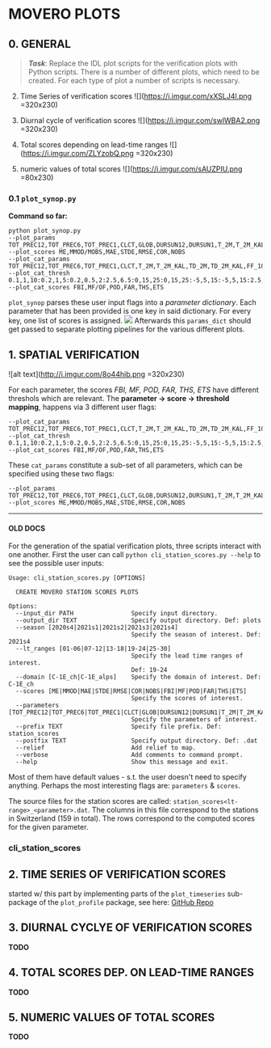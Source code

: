 # MOVERO PLOTS
## 0. GENERAL
> **_Task_**: Replace the IDL plot scripts for the verification plots with Python scripts. 
> There is a number of different plots, which need to be created. For each type of plot a number of scripts is necessary. 



2. Time Series of verification scores
![](https://i.imgur.com/xXSLJ4l.png =320x230)

3. Diurnal cycle of verification scores
![](https://i.imgur.com/swlWBA2.png =320x230)

4. Total scores depending on lead-time ranges
![](https://i.imgur.com/ZLYzobQ.png =320x230)


5. numeric values of total scores
![](https://i.imgur.com/sAUZPIU.png =80x230)


### 0.1 `plot_synop.py`
**Command so far:**
```
python plot_synop.py
--plot_params TOT_PREC12,TOT_PREC6,TOT_PREC1,CLCT,GLOB,DURSUN12,DURSUN1,T_2M,T_2M_KAL,TD_2M,TD_2M_KAL,RELHUM_2M,FF_10M,FF_10M_KAL,VMAX_10M6,VMAX_10M1,DD_10M,PS,PMSL
--plot_scores ME,MMOD/MOBS,MAE,STDE,RMSE,COR,NOBS
--plot_cat_params TOT_PREC12,TOT_PREC6,TOT_PREC1,CLCT,T_2M,T_2M_KAL,TD_2M,TD_2M_KAL,FF_10M,FF_10M_KAL,VMAX_10M6,VMAX_10M1
--plot_cat_thresh 0.1,1,10:0.2,1,5:0.2,0.5,2:2.5,6.5:0,15,25:0,15,25:-5,5,15:-5,5,15:2.5,5,10:2.5,5,10:5,12.5,20:5,12.5,20
--plot_cat_scores FBI,MF/OF,POD,FAR,THS,ETS
```
`plot_synop` parses these user input flags into a _parameter dictionary_. Each parameter that has been provided is one key in said dictionary. For every key, one list of scores is assigned. 
![](https://i.imgur.com/kdQrufu.png)
Afterwards this `params_dict` should get passed to separate plotting pipelines for the various different plots. 

 
## 1. SPATIAL VERIFICATION
![alt text](http://i.imgur.com/8o44hib.png =320x230)

For each parameter, the scores *FBI, MF, POD, FAR, THS, ETS* have different threshols which are relevant. The **parameter -> score -> threshold mapping**, happens via 3 different user flags: 

```
--plot_cat_params TOT_PREC12,TOT_PREC6,TOT_PREC1,CLCT,T_2M,T_2M_KAL,TD_2M,TD_2M_KAL,FF_10M,FF_10M_KAL,VMAX_10M6,VMAX_10M1 
--plot_cat_thresh 0.1,1,10:0.2,1,5:0.2,0.5,2:2.5,6.5:0,15,25:0,15,25:-5,5,15:-5,5,15:2.5,5,10:2.5,5,10:5,12.5,20:5,12.5,20 
--plot_cat_scores FBI,MF/OF,POD,FAR,THS,ETS
```

These `cat_params` constitute a sub-set of all parameters, which can be specified using these two flags: 
```
--plot_params TOT_PREC12,TOT_PREC6,TOT_PREC1,CLCT,GLOB,DURSUN12,DURSUN1,T_2M,T_2M_KAL,TD_2M,TD_2M_KAL,RELHUM_2M,FF_10M,FF_10M_KAL,VMAX_10M6,VMAX_10M1,DD_10M,PS,PMSL 
--plot_scores ME,MMOD/MOBS,MAE,STDE,RMSE,COR,NOBS 

```



---
#### OLD DOCS


For the generation of the spatial verification plots, three scripts interact with one another. 
First the user can call `python cli_station_scores.py --help` to see the possible user inputs:
```
Usage: cli_station_scores.py [OPTIONS]

  CREATE MOVERO STATION SCORES PLOTS 

Options:
  --input_dir PATH                Specify input directory.
  --output_dir TEXT               Specify output directory. Def: plots
  --season [2020s4|2021s1|2021s2|2021s3|2021s4]
                                  Specify the season of interest. Def: 2021s4
  --lt_ranges [01-06|07-12|13-18|19-24|25-30]
                                  Specify the lead time ranges of interest.
                                  Def: 19-24
  --domain [C-1E_ch|C-1E_alps]    Specify the domain of interest. Def: C-1E_ch
  --scores [ME|MMOD|MAE|STDE|RMSE|COR|NOBS|FBI|MF|POD|FAR|THS|ETS]
                                  Specify the scores of interest.
  --parameters [TOT_PREC12|TOT_PREC6|TOT_PREC1|CLCT|GLOB|DURSUN12|DURSUN1|T_2M|T_2M_KAL|TD_2M|TD_2M_KAL|RELHUM_2M|FF_10M|FF_10M_KAL|VMAX_10M6|VMAX_10M1|DD_10M|PS|PMSL]
                                  Specify the parameters of interest.
  --prefix TEXT                   Specify file prefix. Def: station_scores
  --postfix TEXT                  Specify output directory. Def: .dat
  --relief                        Add relief to map.
  --verbose                       Add comments to command prompt.
  --help                          Show this message and exit.
```
Most of them have default values - s.t. the user doesn't need to specify anything. Perhaps the most interesting flags are: `parameters` & `scores`. 

The source files for the station scores are called: `station_scores<lt-range>_<parameter>.dat`. The columns in this file correspond to the stations in Switzerland (159 in total). The rows correspond to the computed scores for the given parameter. 

### cli_station_scores



## 2. TIME SERIES OF VERIFICATION SCORES
started w/ this part by implementing parts of the `plot_timeseries` sub-package of the `plot_profile` package, see here: [GitHub Repo](https://github.com/MeteoSwiss-APN/plot_profile)

## 3. DIURNAL CYCLYE OF VERIFICATION SCORES
**TODO**
## 4. TOTAL SCORES DEP. ON LEAD-TIME RANGES
**TODO**
## 5. NUMERIC VALUES OF TOTAL SCORES
**TODO**